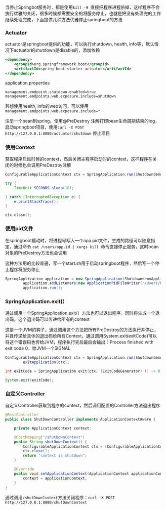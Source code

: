 当停止Springbot服务时，都是使用`kill -9 `直接把程序进程杀掉，这样程序不会执行优雅的关闭，很多时候都需要安全的将服务停止，也就是把没有处理完的工作继续处理完成，下面提供几种方法优雅停止springboot的方法





### Actuator

actuator是springboot提供的功能，可以执行shutdown, health, info等，默认情况下actuator的shutdown是disable的，添加依赖

```xml
<dependency>
    <groupId>org.springframework.boot</groupId>
    <artifactId>spring-boot-starter-actuator</artifactId>
</dependency>
```



application.properties

```properties
management.endpoint.shutdown.enabled=true
management.endpoints.web.exposure.include=shutdown
```



若想使用health, info的web访问，可以使用`management.endpoints.web.exposure.include=*`



注册一个bean到spring，使用@PreDestroy 注解打印bean生命周期结束的log，启动springboot项目，使用`curl -X POST http://127.0.0.1:8080/actuator/shutdown` 停止项目









### 使用Context

获取程序启动时候的context，然后关闭主程序启动时的context，这样程序在关闭的时候也会调用PreDestroy注解

```java
ConfigurableApplicationContext ctx = SpringApplication.run(ShutdowndemoApplication.class, args);

try {
    TimeUnit.SECONDS.sleep(10);

} catch (InterruptedException e) {
    e.printStackTrace();
}

ctx.close();
```











### 使用pid文件

在springboot启动时，将进程号写入一个app.pid文件，生成的路径可以随意指定，通过命令 `cat /users/app.id | xargs kill `命令直接停止服务，这时bean对象的PreDestroy方法也会调用



这种方法用的比较普遍，写一个start.sh用于启动springboot程序，然后写一个停止程序将服务停止

```java
SpringApplication application = new SpringApplication(ShutdowndemoApplication.class);
        application.addListeners(new ApplicationPidFileWriter("/Users/huangqingshi/app.pid"));
        application.run();
```













### SpringApplication.exit(）

通过调用一个SpringApplication.exit(）方法也可以退出程序，同时将生成一个退出码，这个退出码可以传递给所有的context



这是一个JVM的钩子，通过调用这个方法把所有PreDestroy的方法执行并停止，并且传递给具体的退出码给所有Context，通过调用System.exit(exitCode)可以将这个错误码也传给JVM，程序执行完后最后会输出：Process finished with exit code 0，给JVM一个SIGNAL

```java
ConfigurableApplicationContext ctx = SpringApplication.run(ShutdowndemoApplication.class, args);
        exitApplication(ctx);

int exitCode = SpringApplication.exit(ctx, (ExitCodeGenerator) () -> 0);

System.exit(exitCode);

```













### 自定义Controller

自定义Controller获取到程序的context，然后调用配置的Controller方法退出程序

```java
@RestController
public class ShutDownController implements ApplicationContextAware {

    private ApplicationContext context;

    @PostMapping("/shutDownContext")
    public String shutDownContext() {
        ConfigurableApplicationContext ctx = (ConfigurableApplicationContext) context;
        ctx.close();
        return "context is shutdown";
    }

    @Override
    public void setApplicationContext(ApplicationContext applicationContext) throws BeansException {
        context = applicationContext;
    }
}
```



通过调用`/shutDownContext`方法关闭程序：`curl -X POST http://127.0.0.1:8080/shutDownContext`